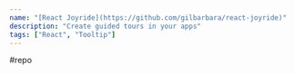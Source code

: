 ```yaml
---
name: "[React Joyride](https://github.com/gilbarbara/react-joyride)"
description: "Create guided tours in your apps"
tags: ["React", "Tooltip"]
---
```

#repo